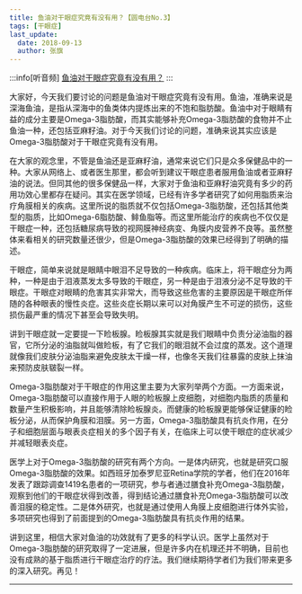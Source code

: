 ```yaml
---
title: 鱼油对干眼症究竟有没有用？【圆电台No.3】
tags: [干眼症]
last_update:
  date: 2018-09-13
  author: 张旗
---
```


:::info[听音频]
[鱼油对干眼症究竟有没有用？](https://mp.weixin.qq.com/s/F3DddhUJol5F4LYx-LOPXw?token=1995830729&lang=zh_CN)
:::

大家好，今天我们要讨论的问题是鱼油对干眼症究竟有没有用。鱼油，准确来说是深海鱼油，是指从深海中的鱼类体内提炼出来的不饱和脂肪酸。鱼油中对于眼睛有益的成分主要是Omega-3脂肪酸，而其实能够补充Omega-3脂肪酸的食物并不止鱼油一种，还包括亚麻籽油。对于今天我们讨论的问题，准确来说其实应该是Omega-3脂肪酸对于干眼症究竟有没有用。

在大家的观念里，不管是鱼油还是亚麻籽油，通常来说它们只是众多保健品中的一种。大家从网络上、或者医生那里，都会听到建议干眼症患者服用鱼油或者亚麻籽油的说法。但同其他的很多保健品一样，大家对于鱼油和亚麻籽油究竟有多少的药用功效心里都存在疑问。其实在医学领域，已经有许多学者研究了如何用脂质来治疗角膜相关的疾病。这里所说的脂质就不仅包括Omega-3脂肪酸，还包括其他类型的脂质，比如Omega-6脂肪酸、鲱鱼脂等。而这里所能治疗的疾病也不仅仅是干眼症一种，还包括糖尿病导致的视网膜神经病变、角膜内皮营养不良等。虽然整体来看相关的研究数量还很少，但是Omega-3脂肪酸的效果已经得到了明确的描述。

干眼症，简单来说就是眼睛中眼泪不足导致的一种疾病。临床上，将干眼症分为两种，一种是由于泪液蒸发太多导致的干眼症，另一种是由于泪液分泌不足导致的干眼症。干眼症对眼睛的危害其实非常大，而导致这些危害的主要原因是干眼症所伴随的各种眼表的慢性炎症。这些炎症长期以来可以对角膜产生不可逆的损伤，这些损伤最严重的情况下甚至会导致失明。

讲到干眼症就一定要提一下睑板腺。睑板腺其实就是我们眼睛中负责分泌油脂的器官，它所分泌的油脂就叫做睑板，有了它我们的眼泪就不会过度的蒸发。这个道理就像我们皮肤分泌油脂来避免皮肤太干燥一样，也像冬天我们往暴露的皮肤上抹油来预防皮肤皲裂一样。

Omega-3脂肪酸对于干眼症的作用这里主要为大家列举两个方面。一方面来说，Omega-3脂肪酸可以直接作用于人眼的睑板腺上皮细胞，对细胞内脂质的质量和数量产生积极影响，并且能够清除睑板腺炎。而健康的睑板腺更能够保证健康的睑板分泌，从而保护角膜和泪膜。另一方面，Omega-3脂肪酸具有抗炎作用，在分子和细胞层面与眼表炎症相关的多个因子有关，在临床上可以使干眼症的症状减少并减轻眼表炎症。

医学上对于Omega-3脂肪酸的研究有两个方向。一是体内研究，也就是研究口服Omega-3脂肪酸的效果。如西班牙加泰罗尼亚Retina学院的学者，他们在2016年发表了跟踪调查1419名患者的一项研究，参与者通过膳食补充Omega-3脂肪酸，观察到他们的干眼症状得到改善，得到结论通过膳食补充Omega-3脂肪酸可以改善泪膜的稳定性。二是体外研究，也就是通过使用人角膜上皮细胞进行体外实验，多项研究也得到了前面提到的Omega-3脂肪酸具有抗炎作用的结果。

讲到这里，相信大家对鱼油的功效就有了更多的科学认识。医学上虽然对于Omega-3脂肪酸的研究取得了一定进展，但是许多内在机理还并不明确，目前也没有成熟的基于脂质进行干眼症治疗的疗法。我们继续期待学者们为我们带来更多的深入研究。再见！

---

[^1]: Rowsey TG, Karamichos D. The role of lipids in corneal diseases and dystrophies: a systematic review. Clinical and Translational Medicine. 2017;6:30. doi:10.1186/s40169-017-0158-1.

[^2]: Gatell-Tortajada J. Oral supplementation with a nutraceutical formulation containing omega-3 fatty acids, vitamins, minerals, and antioxidants in a large series of patients with dry eye symptoms: results of a prospective study. Clinical Interventions in Aging. 2016;11:571-578. doi:10.2147/CIA.S98102.
